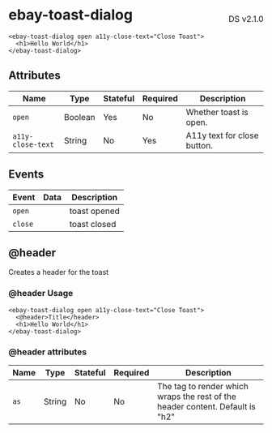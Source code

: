 <h1 style='display: flex; justify-content: space-between; align-items: center;'>
    <span>
        ebay-toast-dialog
    </span>
    <span style='font-weight: normal; font-size: medium; margin-bottom: -15px;'>
        DS v2.1.0
    </span>
</h1>

```marko
<ebay-toast-dialog open a11y-close-text="Close Toast">
  <h1>Hello World</h1>
</ebay-toast-dialog>
```

## Attributes

Name | Type | Stateful | Required | Description
--- | --- | --- | --- | ---
`open` | Boolean | Yes | No | Whether toast is open.
`a11y-close-text` | String | No | Yes | A11y text for close button.

## Events

Event | Data | Description
--- | --- | ---
`open` |  | toast opened
`close` |  | toast closed

## @header

Creates a header for the toast

### @header Usage

```marko
<ebay-toast-dialog open a11y-close-text="Close Toast">
  <@header>Title</header>
  <h1>Hello World</h1>
</ebay-toast-dialog>

```

### @header attributes

Name | Type | Stateful | Required | Description
--- | --- | --- | --- | ---
`as` | String | No | No | The tag to render which wraps the rest of the header content. Default is "h2"
